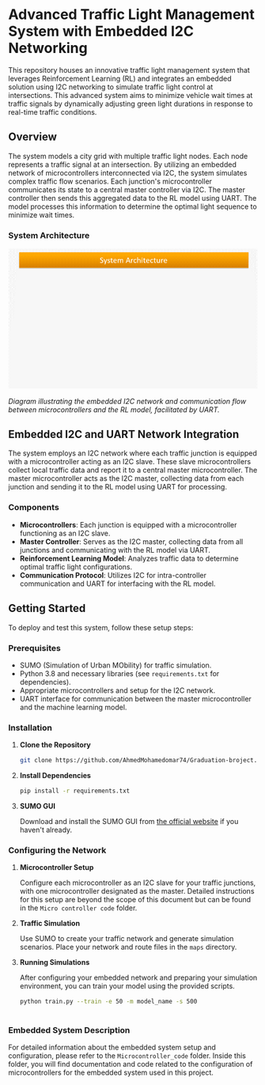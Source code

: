 # Advanced Traffic Light Management System with Embedded I2C Networking

This repository houses an innovative traffic light management system that leverages Reinforcement Learning (RL) and integrates an embedded solution using I2C networking to simulate traffic light control at intersections. This advanced system aims to minimize vehicle wait times at traffic signals by dynamically adjusting green light durations in response to real-time traffic conditions.

## Overview

The system models a city grid with multiple traffic light nodes. Each node represents a traffic signal at an intersection. By utilizing an embedded network of microcontrollers interconnected via I2C, the system simulates complex traffic flow scenarios. Each junction's microcontroller communicates its state to a central master controller via I2C. The master controller then sends this aggregated data to the RL model using UART. The model processes this information to determine the optimal light sequence to minimize wait times.

### System Architecture

![System Architecture Diagram](documentation/final_version.gif)

*Diagram illustrating the embedded I2C network and communication flow between microcontrollers and the RL model, facilitated by UART.*

## Embedded I2C and UART Network Integration

The system employs an I2C network where each traffic junction is equipped with a microcontroller acting as an I2C slave. These slave microcontrollers collect local traffic data and report it to a central master microcontroller. The master microcontroller acts as the I2C master, collecting data from each junction and sending it to the RL model using UART for processing.

### Components

- **Microcontrollers**: Each junction is equipped with a microcontroller functioning as an I2C slave.
- **Master Controller**: Serves as the I2C master, collecting data from all junctions and communicating with the RL model via UART.
- **Reinforcement Learning Model**: Analyzes traffic data to determine optimal traffic light configurations.
- **Communication Protocol**: Utilizes I2C for intra-controller communication and UART for interfacing with the RL model.

## Getting Started

To deploy and test this system, follow these setup steps:

### Prerequisites

- SUMO (Simulation of Urban MObility) for traffic simulation.
- Python 3.8 and necessary libraries (see `requirements.txt` for dependencies).
- Appropriate microcontrollers and setup for the I2C network.
- UART interface for communication between the master microcontroller and the machine learning model.

### Installation

1. **Clone the Repository**

   ```bash
   git clone https://github.com/AhmedMohamedomar74/Graduation-broject.git

2. **Install Dependencies**

   ```bash
   pip install -r requirements.txt

3. **SUMO GUI**

   Download and install the SUMO GUI from [the official website](https://sumo.dlr.de/docs/Downloads.php) if you 
   haven't already.

### Configuring the Network

1. **Microcontroller Setup**

   Configure each microcontroller as an I2C slave for your traffic junctions, with one microcontroller designated as the master. Detailed instructions for this setup are beyond the scope of this document but can be found in the `Micro controller code` folder.

2. **Traffic Simulation**

   Use SUMO to create your traffic network and generate simulation scenarios. Place your network and route files in the `maps` directory.

3. **Running Simulations**

   After configuring your embedded network and preparing your simulation environment, you can train your model using the provided scripts.

   ```bash
   python train.py --train -e 50 -m model_name -s 500
  
### Embedded System Description

For detailed information about the embedded system setup and configuration, please refer to the `Microcontroller_code` folder. Inside this folder, you will find documentation and code related to the configuration of microcontrollers for the embedded system used in this project.  
